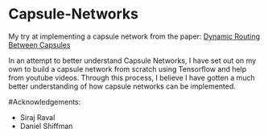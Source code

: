 # Capsule-Networks
My try at implementing a capsule network from the paper: [Dynamic Routing Between Capsules](https://arxiv.org/pdf/1710.09829.pdf)

In an attempt to better understand Capsule Networks, I have set out on my own to build a capsule network from scratch using Tensorflow and help from youtube videos. Through this process, I believe I have gotten a much better understanding of how capsule networks can be implemented.

#Acknowledgements:

- Siraj Raval
- Daniel Shiffman 

